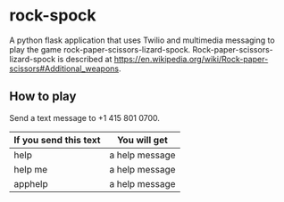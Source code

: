 # rock-spock

A python flask application that uses Twilio and multimedia messaging to play the game rock-paper-scissors-lizard-spock.  Rock-paper-scissors-lizard-spock is described at <https://en.wikipedia.org/wiki/Rock-paper-scissors#Additional_weapons>.

## How to play

Send a text message to +1 415 801 0700.

| If you send this text | You will get   |
| --------------------- |:--------------:|
| help                  | a help message |
| help me               | a help message |
| apphelp               | a help message |
